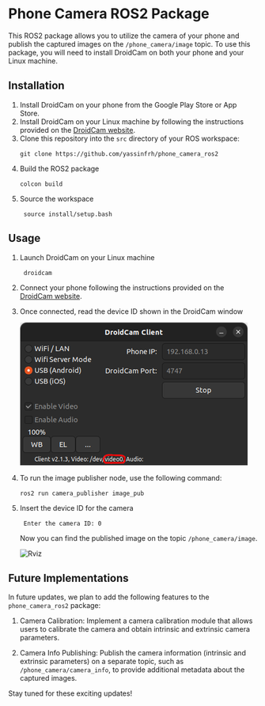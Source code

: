 # Phone Camera ROS2 Package

This ROS2 package allows you to utilize the camera of your phone and publish the captured images on the `/phone_camera/image` topic. To use this package, you will need to install DroidCam on both your phone and your Linux machine.

## Installation

1. Install DroidCam on your phone from the Google Play Store or App Store.
2. Install DroidCam on your Linux machine by following the instructions provided on the [DroidCam website](https://www.dev47apps.com/droidcam/linux/).
3. Clone this repository into the `src` directory of your ROS workspace:
    ```
    git clone https://github.com/yassinfrh/phone_camera_ros2
    ```
4. Build the ROS2 package
    ```
    colcon build
    ```
5. Source the workspace
   ```
    source install/setup.bash
    ```
## Usage

1. Launch DroidCam on your Linux machine
   ```
    droidcam
    ```
2. Connect your phone following the instructions provided on the [DroidCam website](https://www.dev47apps.com/droidcam/connect/).
3. Once connected, read the device ID shown in the DroidCam window

    ![DroidCam Device ID](droidcam.png)

4. To run the image publisher node, use the following command:

    ```
    ros2 run camera_publisher image_pub
    ```

5. Insert the device ID for the camera
   ```
    Enter the camera ID: 0
    ```

    Now you can find the published image on the topic `/phone_camera/image`.

    ![Rviz](rviz.png)

## Future Implementations

In future updates, we plan to add the following features to the `phone_camera_ros2` package:

1. Camera Calibration: Implement a camera calibration module that allows users to calibrate the camera and obtain intrinsic and extrinsic camera parameters.

2. Camera Info Publishing: Publish the camera information (intrinsic and extrinsic parameters) on a separate topic, such as `/phone_camera/camera_info`, to provide additional metadata about the captured images.

Stay tuned for these exciting updates!
